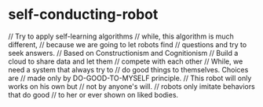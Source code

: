 self-conducting-robot
=====================

// Try to apply self-learning algorithms // while, this algorithm is much different, // because we are going to let robots find // questions and try to seek answers. // Based on Constructionism and Cognitionism // Build a cloud to share data and let them // compete with each other // While, we need a system that always try to // do good things to themselves. Choices are // made only by DO-GOOD-TO-MYSELF principle. // This robot will only works on his own but // not by anyone's will. // robots only imitate behaviors that do good // to her or ever shown on liked bodies.

